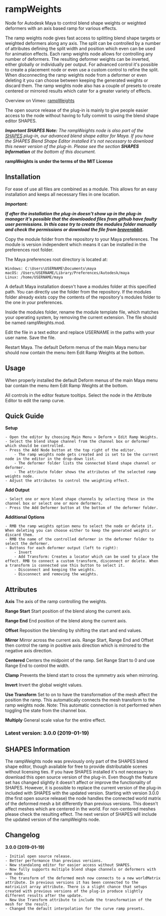 # rampWeights
Node for Autodesk Maya to control blend shape weights or weighted deformers with an axis based ramp for various effects.

The ramp weights node gives fast access to splitting blend shape targets or weighted deformers along any axis.
The split can be controlled by a number of attributes defining the split width and position which even can be used for animation effects. Each ramp weights node allows for controlling any number of deformers. The resulting deformer weights can be inverted, either globally or individually per output. For advanced control it's possible to create a placement node or even use a custom control to refine the split.
When disconnecting the ramp weights node from a deformer or even deleting it you can choose between keeping the generated weights or discard them.
The ramp weights node also has a couple of presets to create centered or mirrored results which cater for a greater variety of effects.

Overview on Vimeo: [rampWeights](https://vimeo.com/311842397)

The open source release of the plug-in is mainly to give people easier access to the node without having to fully commit to using the blend shape editor SHAPES.

**_Important SHAPES Note:_**
_The rampWeights node is also part of the [SHAPES](http://www.braverabbit.com/shapes/) plug-in, our advanced blend shape editor for Maya. If you have the SHAPES Blend Shape Editor installed it's not necessary to download this newer version of the plug-in.
Please see the section **SHAPES Information** at the bottom of this document._

**rampWeights is under the terms of the MIT License**

## Installation

For ease of use all files are combined as a module. This allows for an easy installation and keeps all necessary files in one location.

**_Important:_**

**_If after the installation the plug-in doesn't show up in the plug-in manager it's possible that the downloaded files from github have faulty user permissions. In this case try to create the modules folder manually and check the permissions or download the file from [braverabbit](http://www.braverabbit.com/rampweights/)._**

Copy the module folder from the repository to your Maya preferences. The module is version independent which means it can be installed in the preferences root folder.

The Maya preferences root directory is located at:

    Windows: C:\Users\USERNAME\Documents\maya
    macOS: /Users/USERNAME/Library/Preferences/Autodesk/maya
    Linux: /home/USERNAME/maya

A default Maya installation doesn't have a modules folder at this specified path. You can directly use the folder from the repository. If the modules folder already exists copy the contents of the repository's modules folder to the one in your preferences.

Inside the modules folder, rename the module template file, which matches your operating system, by removing the current extension. The file should be named rampWeights.mod.

Edit the file in a text editor and replace USERNAME in the paths with your user name. Save the file.

Restart Maya. The default Deform menus of the main Maya menu bar should now contain the menu item Edit Ramp Weights at the bottom.

## Usage

When properly installed the default Deform menus of the main Maya menu bar contain the menu item Edit Ramp Weights at the bottom.

All controls in the editor feature tooltips.
Select the node in the Attribute Editor to edit the ramp curve.

## Quick Guide

**Setup**

    - Open the editor by choosing Main Menu > Deform > Edit Ramp Weights.
    - Select the blend shape channel from the channel box or deformer which should be controlled.
    - Press the Add Node button at the top right of the editor.
        - The ramp weights node gets created and is set to be the current node in the editor in the drop-down list.
        - The deformer folder lists the connected blend shape channel or deformer.
        - The attribute folder shows the attributes of the selected ramp weights node.
    - Adjust the attributes to control the weighting effect.

**Add Output**

    - Select one or more blend shape channels by selecting these in the channel box or select one or more deformers.
    - Press the Add Deformer button at the bottom of the deformer folder.

**Additional Options**

    - RMB the ramp weights option menu to select the node or delete it. When deleting you can choose either to keep the generated weights or discard them.
    - RMB the name of the controlled deformer in the deformer folder to select the deformer.
    - Buttons for each deformer output (left to right):
        - Invert
        - Add Transform: Creates a locator which can be used to place the effect. RMB to connect a custom transform, disconnect or delete. When a transform is connected use this button to select it.
        - Disconnect and keeping the weights.
        - Disconnect and removing the weights.

## Attributes

**Axis** The axis of the ramp controlling the weights.

**Range Start** Start position of the blend along the current axis.

**Range End** End position of the blend along the current axis.

**Offset** Reposition the blending by shifting the start and end values.

**Mirror** Mirror across the current axis. Range Start, Range End and Offset then control the ramp in positive axis direction which is mirrored to the negative axis direction.

**Centered** Centers the midpoint of the ramp. Set Range Start to 0 and use Range End to control the width.

**Clamp** Prevents the blend start to cross the symmetry axis when mirroring.

**Invert** Invert the global weight values.

**Use Transform** Set to on to have the transformation of the mesh affect the position the ramp. This automatically connects the mesh transform to the ramp weights node. Note: This automatic connection is not performed when toggling the state from the channel box.

**Multiply** General scale value for the entire effect.

### Latest version: 3.0.0 (2019-01-19)

## SHAPES Information
The rampWeights node was previously only part of the SHAPES blend shape editor, though available for free to provide distributable scenes without licensing ties.
If you have SHAPES installed it's not necessary to download this open source version of the plug-in. Even though the feature set has changed slightly it doesn't affect or improve the functionality of SHAPES.
However, it is possible to replace the current version of the plug-in included with SHAPES with the updated version.
Starting with version 3.0.0 (the first open source release) the node handles the connected world matrix of the deformed mesh a bit differently than previous versions. This doesn't affect meshes which are centered in the world.
For non-centered meshes please check the resulting effect.
The next version of SHAPES will include the updated version of the rampWeights node.

## Changelog

**3.0.0 (2019-01-19)**

    - Initial open source release.
    - Better performance than previous versions.
    - New standalong editor for easier access without SHAPES.
    - Now fully supports multiple blend shape channels or deformers with one node.
    - The transform of the deformed mesh now connects to a new worldMatrix attribute. In previous versions it has been connected to the matrixList array attribute. There is a slight chance that setups created with previous versions of the plug-in produce slightly different results after the update.
    - New Use Transform attribute to include the transformation of the mesh for the result.
    - Changed the default interpolation for the curve ramp presets.

